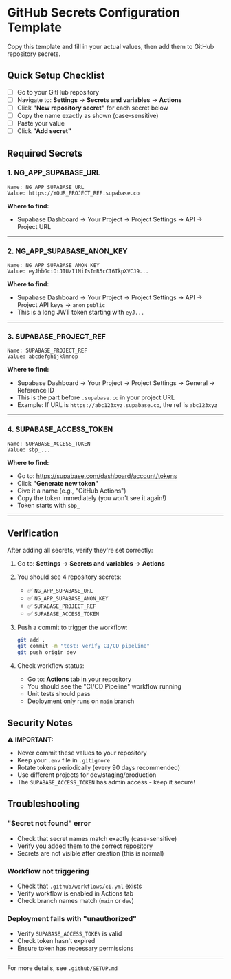 # GitHub Secrets Configuration Template

Copy this template and fill in your actual values, then add them to GitHub repository secrets.

## Quick Setup Checklist

- [ ] Go to your GitHub repository
- [ ] Navigate to: **Settings** → **Secrets and variables** → **Actions**
- [ ] Click **"New repository secret"** for each secret below
- [ ] Copy the name exactly as shown (case-sensitive)
- [ ] Paste your value
- [ ] Click **"Add secret"**

## Required Secrets

### 1. NG_APP_SUPABASE_URL
```
Name: NG_APP_SUPABASE_URL
Value: https://YOUR_PROJECT_REF.supabase.co
```
**Where to find:**
- Supabase Dashboard → Your Project → Project Settings → API → Project URL

---

### 2. NG_APP_SUPABASE_ANON_KEY
```
Name: NG_APP_SUPABASE_ANON_KEY
Value: eyJhbGciOiJIUzI1NiIsInR5cCI6IkpXVCJ9...
```
**Where to find:**
- Supabase Dashboard → Your Project → Project Settings → API → Project API keys → `anon` `public`
- This is a long JWT token starting with `eyJ...`

---

### 3. SUPABASE_PROJECT_REF
```
Name: SUPABASE_PROJECT_REF
Value: abcdefghijklmnop
```
**Where to find:**
- Supabase Dashboard → Your Project → Project Settings → General → Reference ID
- This is the part before `.supabase.co` in your project URL
- Example: If URL is `https://abc123xyz.supabase.co`, the ref is `abc123xyz`

---

### 4. SUPABASE_ACCESS_TOKEN
```
Name: SUPABASE_ACCESS_TOKEN
Value: sbp_...
```
**Where to find:**
- Go to: https://supabase.com/dashboard/account/tokens
- Click **"Generate new token"**
- Give it a name (e.g., "GitHub Actions")
- Copy the token immediately (you won't see it again!)
- Token starts with `sbp_`

---

## Verification

After adding all secrets, verify they're set correctly:

1. Go to: **Settings** → **Secrets and variables** → **Actions**
2. You should see 4 repository secrets:
   - ✅ `NG_APP_SUPABASE_URL`
   - ✅ `NG_APP_SUPABASE_ANON_KEY`
   - ✅ `SUPABASE_PROJECT_REF`
   - ✅ `SUPABASE_ACCESS_TOKEN`

3. Push a commit to trigger the workflow:
   ```bash
   git add .
   git commit -m "test: verify CI/CD pipeline"
   git push origin dev
   ```

4. Check workflow status:
   - Go to: **Actions** tab in your repository
   - You should see the "CI/CD Pipeline" workflow running
   - Unit tests should pass
   - Deployment only runs on `main` branch

## Security Notes

⚠️ **IMPORTANT:**
- Never commit these values to your repository
- Keep your `.env` file in `.gitignore`
- Rotate tokens periodically (every 90 days recommended)
- Use different projects for dev/staging/production
- The `SUPABASE_ACCESS_TOKEN` has admin access - keep it secure!

## Troubleshooting

### "Secret not found" error
- Check that secret names match exactly (case-sensitive)
- Verify you added them to the correct repository
- Secrets are not visible after creation (this is normal)

### Workflow not triggering
- Check that `.github/workflows/ci.yml` exists
- Verify workflow is enabled in Actions tab
- Check branch names match (`main` or `dev`)

### Deployment fails with "unauthorized"
- Verify `SUPABASE_ACCESS_TOKEN` is valid
- Check token hasn't expired
- Ensure token has necessary permissions

---

For more details, see `.github/SETUP.md`
